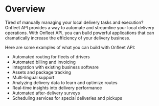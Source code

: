# Overview

Tired of manually managing your local delivery tasks and execution? Onfleet API
provides a way to automate and streamline your local delivery operations. With
Onfleet API, you can build powerful applications that can dramatically increase
the efficiency of your delivery business.

Here are some examples of what you can build with Onfleet API:

- Automated routing for fleets of drivers
- Automated billing and invoicing
- Integration with existing business software
- Assets and package tracking
- Multi-lingual support
- Analyzing delivery data to learn and optimize routes
- Real-time insights into delivery performance
- Automated after-delivery surveys
- Scheduling services for special deliveries and pickups

